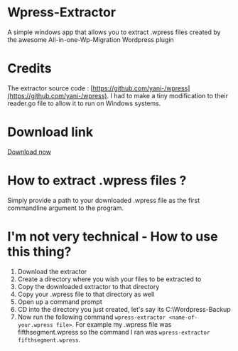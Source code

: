 # Wpress-Extractor
A simple windows app that allows you to extract .wpress files created by the awesome All-in-one-Wp-Migration Wordpress plugin

# Credits
The extractor source code : [https://github.com/yani-/wpress](https://github.com/yani-/wpress). I had to make a tiny modification to their reader.go file to allow it to run on Windows systems.

# Download link
[Download now](https://github.com/fifthsegment/Wpress-Extractor/raw/master/dist/wpress-extractor.exe)

# How to extract .wpress files ?
Simply provide a path to your downloaded .wpress file as the first commandline argument to the program.

# I'm not very technical - How to use this thing?
1. Download the extractor 
2. Create a directory where you wish your files to be extracted to
3. Copy the downloaded extractor to that directory
4. Copy your .wpress file to that directory as well
5. Open up a command prompt
6. CD into the directory you just created, let's say its C:\Wordpress-Backup
7. Now run the following command `wpress-extractor <name-of-your.wpress file>`. For example my .wpress file was fifthsegment.wpress so the command I ran was `wpress-extractor fifthsegment.wpress`.


